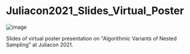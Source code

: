 # Juliacon2021_Slides_Virtual_Poster

![image](https://user-images.githubusercontent.com/28556616/128458681-c11bdd5d-0144-4622-8417-8252449de92f.png)

Slides of virtual poster presentation on "Algorithmic Variants of Nested Sampling" at Juliacon 2021.
